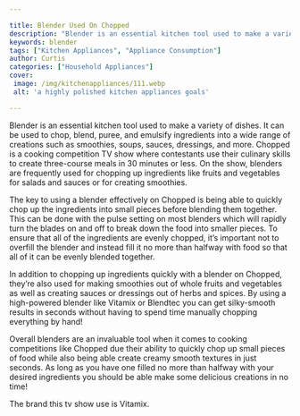 ```yaml
---

title: Blender Used On Chopped
description: "Blender is an essential kitchen tool used to make a variety of dishes. It can be used to chop, blend, puree, and emulsify ingredie...you wont regret reading on"
keywords: blender
tags: ["Kitchen Appliances", "Appliance Consumption"]
author: Curtis
categories: ["Household Appliances"]
cover: 
 image: /img/kitchenappliances/111.webp
 alt: 'a highly polished kitchen appliances goals'

---
```


Blender is an essential kitchen tool used to make a variety of dishes. It can be used to chop, blend, puree, and emulsify ingredients into a wide range of creations such as smoothies, soups, sauces, dressings, and more. Chopped is a cooking competition TV show where contestants use their culinary skills to create three-course meals in 30 minutes or less. On the show, blenders are frequently used for chopping up ingredients like fruits and vegetables for salads and sauces or for creating smoothies.

The key to using a blender effectively on Chopped is being able to quickly chop up the ingredients into small pieces before blending them together. This can be done with the pulse setting on most blenders which will rapidly turn the blades on and off to break down the food into smaller pieces. To ensure that all of the ingredients are evenly chopped, it’s important not to overfill the blender and instead fill it no more than halfway with food so that all of it can be evenly blended together. 

In addition to chopping up ingredients quickly with a blender on Chopped, they’re also used for making smoothies out of whole fruits and vegetables as well as creating sauces or dressings out of herbs and spices. By using a high-powered blender like Vitamix or Blendtec you can get silky-smooth results in seconds without having to spend time manually chopping everything by hand! 

Overall blenders are an invaluable tool when it comes to cooking competitions like Chopped due their ability to quickly chop up small pieces of food while also being able create creamy smooth textures in just seconds. As long as you have one filled no more than halfway with your desired ingredients you should be able make some delicious creations in no time!

The brand this tv show use is Vitamix.

